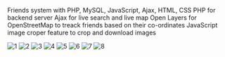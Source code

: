 Friends system with PHP, MySQL, JavaScript, Ajax, HTML, CSS
PHP for backend server
Ajax for live search and live map
Open Layers for OpenStreetMap to treack friends based on their co-ordinates
JavaScript image croper feature to crop and download images

![1](https://github.com/user-attachments/assets/174d753e-dc83-4882-a49c-22dd640895e3)
![2](https://github.com/user-attachments/assets/4f4a1acd-04b3-4715-b184-faab3a1ce9c5)
![3](https://github.com/user-attachments/assets/d8dd57ed-3f4d-41ff-9365-3b1b94e85e6c)
![4](https://github.com/user-attachments/assets/2f493f15-e4a6-49bd-8c9d-77b967d04488)
![5](https://github.com/user-attachments/assets/794306e4-0bd5-4780-907e-97199de8f6a6)
![6](https://github.com/user-attachments/assets/56c8c1ee-0380-4279-a023-40eec6d43eda)
![7](https://github.com/user-attachments/assets/e8840a75-9432-477e-916f-fb4807252187)
![8](https://github.com/user-attachments/assets/5bfc10bb-eed3-4a74-bf69-2622d2e4810f)
